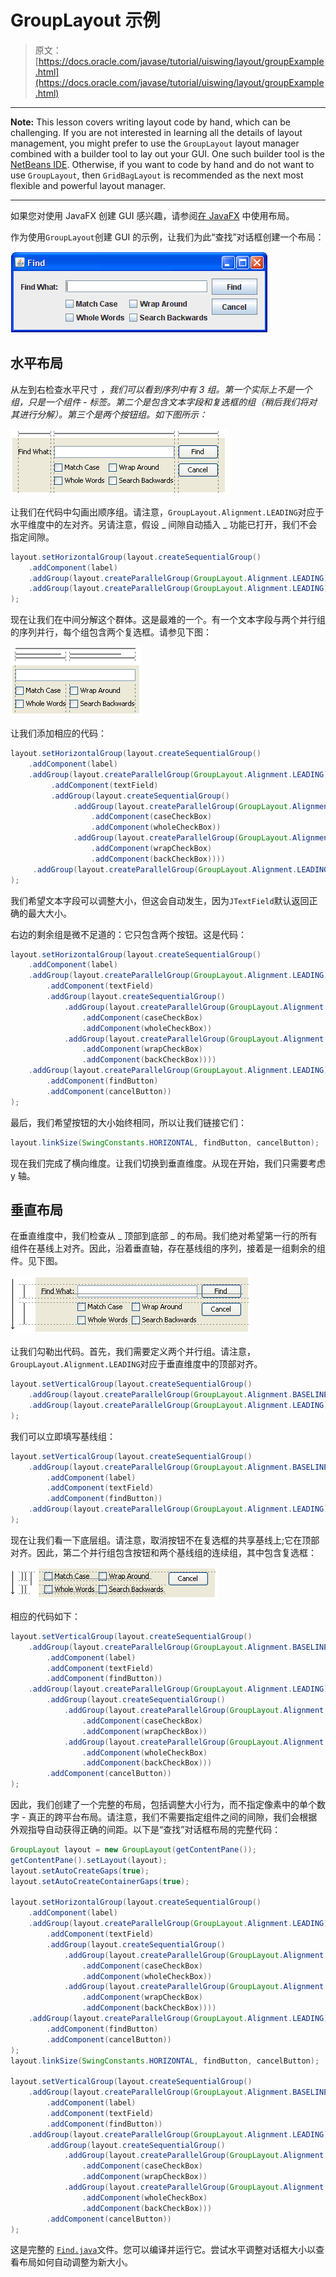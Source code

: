 # GroupLayout 示例

> 原文： [https://docs.oracle.com/javase/tutorial/uiswing/layout/groupExample.html](https://docs.oracle.com/javase/tutorial/uiswing/layout/groupExample.html)

* * *

**Note:** This lesson covers writing layout code by hand, which can be challenging. If you are not interested in learning all the details of layout management, you might prefer to use the `GroupLayout` layout manager combined with a builder tool to lay out your GUI. One such builder tool is the [NetBeans IDE](../learn/index.html). Otherwise, if you want to code by hand and do not want to use `GroupLayout`, then `GridBagLayout` is recommended as the next most flexible and powerful layout manager.

* * *

如果您对使用 JavaFX 创建 GUI 感兴趣，请参阅[在 JavaFX](https://docs.oracle.com/javase/8/javafx/layout-tutorial/index.html) 中使用布局。

作为使用`GroupLayout`创建 GUI 的示例，让我们为此“查找”对话框创建一个布局：

![Find.](img/00f007d7ae784f49a507eb570bb0bc37.jpg)

## 水平布局

从左到右检查水平尺寸 _，我们可以看到序列中有 3 组。第一个实际上不是一个组，只是一个组件 - 标签。第二个是包含文本字段和复选框的组（稍后我们将对其进行分解）。第三个是两个按钮组。如下图所示：_

![Find.](img/bb4a562cba9ef353b60c093504ad7b84.jpg)

让我们在代码中勾画出顺序组。请注意，`GroupLayout.Alignment.LEADING`对应于水平维度中的左对齐。另请注意，假设 _ 间隙自动插入 _ 功能已打开，我们不会指定间隙。

```java
layout.setHorizontalGroup(layout.createSequentialGroup()
    .addComponent(label)
    .addGroup(layout.createParallelGroup(GroupLayout.Alignment.LEADING))
    .addGroup(layout.createParallelGroup(GroupLayout.Alignment.LEADING))
);

```

现在让我们在中间分解这个群体。这是最难的一个。有一个文本字段与两个并行组的序列并行，每个组包含两个复选框。请参见下图：

![Find_a2.](img/f3ec7f8a1c9c51fc56b503086605506c.jpg)

让我们添加相应的代码：

```java
layout.setHorizontalGroup(layout.createSequentialGroup()
    .addComponent(label)
    .addGroup(layout.createParallelGroup(GroupLayout.Alignment.LEADING)
         .addComponent(textField)
         .addGroup(layout.createSequentialGroup()
              .addGroup(layout.createParallelGroup(GroupLayout.Alignment.LEADING)
                  .addComponent(caseCheckBox)
                  .addComponent(wholeCheckBox))
              .addGroup(layout.createParallelGroup(GroupLayout.Alignment.LEADING)
                  .addComponent(wrapCheckBox)
                  .addComponent(backCheckBox))))
     .addGroup(layout.createParallelGroup(GroupLayout.Alignment.LEADING))
);

```

我们希望文本字段可以调整大小，但这会自动发生，因为`JTextField`默认返回正确的最大大小。

右边的剩余组是微不足道的：它只包含两个按钮。这是代码：

```java
layout.setHorizontalGroup(layout.createSequentialGroup()
    .addComponent(label)
    .addGroup(layout.createParallelGroup(GroupLayout.Alignment.LEADING)
        .addComponent(textField)
        .addGroup(layout.createSequentialGroup()
            .addGroup(layout.createParallelGroup(GroupLayout.Alignment.LEADING)
                .addComponent(caseCheckBox)
                .addComponent(wholeCheckBox))
            .addGroup(layout.createParallelGroup(GroupLayout.Alignment.LEADING)
                .addComponent(wrapCheckBox)
                .addComponent(backCheckBox))))
    .addGroup(layout.createParallelGroup(GroupLayout.Alignment.LEADING)
        .addComponent(findButton)
        .addComponent(cancelButton))
);

```

最后，我们希望按钮的大小始终相同，所以让我们链接它们：

```java
layout.linkSize(SwingConstants.HORIZONTAL, findButton, cancelButton);

```

现在我们完成了横向维度。让我们切换到垂直维度。从现在开始，我们只需要考虑 y 轴。

## 垂直布局

在垂直维度中，我们检查从 _ 顶部到底部 _ 的布局。我们绝对希望第一行的所有组件在基线上对齐。因此，沿着垂直轴，存在基线组的序列，接着是一组剩余的组件。见下图。

![Find_a3.](img/53c62326103c56242745a4bf474b2a0f.jpg)

让我们勾勒出代码。首先，我们需要定义两个并行组。请注意，`GroupLayout.Alignment.LEADING`对应于垂直维度中的顶部对齐。

```java
layout.setVerticalGroup(layout.createSequentialGroup()
    .addGroup(layout.createParallelGroup(GroupLayout.Alignment.BASELINE))
    .addGroup(layout.createParallelGroup(GroupLayout.Alignment.LEADING))
);

```

我们可以立即填写基线组：

```java
layout.setVerticalGroup(layout.createSequentialGroup()
    .addGroup(layout.createParallelGroup(GroupLayout.Alignment.BASELINE)
        .addComponent(label)
        .addComponent(textField)
        .addComponent(findButton))
    .addGroup(layout.createParallelGroup(GroupLayout.Alignment.LEADING))
);

```

现在让我们看一下底层组。请注意，取消按钮不在复选框的共享基线上;它在顶部对齐。因此，第二个并行组包含按钮和两个基线组的连续组，其中包含复选框：

![Find_a4.](img/3b9b7a65c2421e386fbabe35abb49da7.jpg)

相应的代码如下：

```java
layout.setVerticalGroup(layout.createSequentialGroup()
    .addGroup(layout.createParallelGroup(GroupLayout.Alignment.BASELINE)
        .addComponent(label)
        .addComponent(textField)
        .addComponent(findButton))
    .addGroup(layout.createParallelGroup(GroupLayout.Alignment.LEADING)
        .addGroup(layout.createSequentialGroup()
            .addGroup(layout.createParallelGroup(GroupLayout.Alignment.BASELINE)
                .addComponent(caseCheckBox)
                .addComponent(wrapCheckBox))
            .addGroup(layout.createParallelGroup(GroupLayout.Alignment.BASELINE)
                .addComponent(wholeCheckBox)
                .addComponent(backCheckBox)))
        .addComponent(cancelButton))
);

```

因此，我们创建了一个完整的布局，包括调整大小行为，而不指定像素中的单个数字 - 真正的跨平台布局。请注意，我们不需要指定组件之间的间隙，我们会根据外观指导自动获得正确的间距。以下是“查找”对话框布局的完整代码：

```java
GroupLayout layout = new GroupLayout(getContentPane());
getContentPane().setLayout(layout);
layout.setAutoCreateGaps(true);
layout.setAutoCreateContainerGaps(true);

layout.setHorizontalGroup(layout.createSequentialGroup()
    .addComponent(label)
    .addGroup(layout.createParallelGroup(GroupLayout.Alignment.LEADING)
        .addComponent(textField)
        .addGroup(layout.createSequentialGroup()
            .addGroup(layout.createParallelGroup(GroupLayout.Alignment.LEADING)
                .addComponent(caseCheckBox)
                .addComponent(wholeCheckBox))
            .addGroup(layout.createParallelGroup(GroupLayout.Alignment.LEADING)
                .addComponent(wrapCheckBox)
                .addComponent(backCheckBox))))
    .addGroup(layout.createParallelGroup(GroupLayout.Alignment.LEADING)
        .addComponent(findButton)
        .addComponent(cancelButton))
);
layout.linkSize(SwingConstants.HORIZONTAL, findButton, cancelButton);

layout.setVerticalGroup(layout.createSequentialGroup()
    .addGroup(layout.createParallelGroup(GroupLayout.Alignment.BASELINE)
        .addComponent(label)
        .addComponent(textField)
        .addComponent(findButton))
    .addGroup(layout.createParallelGroup(GroupLayout.Alignment.LEADING)
        .addGroup(layout.createSequentialGroup()
            .addGroup(layout.createParallelGroup(GroupLayout.Alignment.BASELINE)
                .addComponent(caseCheckBox)
                .addComponent(wrapCheckBox))
            .addGroup(layout.createParallelGroup(GroupLayout.Alignment.BASELINE)
                .addComponent(wholeCheckBox)
                .addComponent(backCheckBox)))
        .addComponent(cancelButton))
);

```

这是完整的 [`Find.java`](../examples/layout/FindProject/src/layout/Find.java)文件。您可以编译并运行它。尝试水平调整对话框大小以查看布局如何自动调整为新大小。